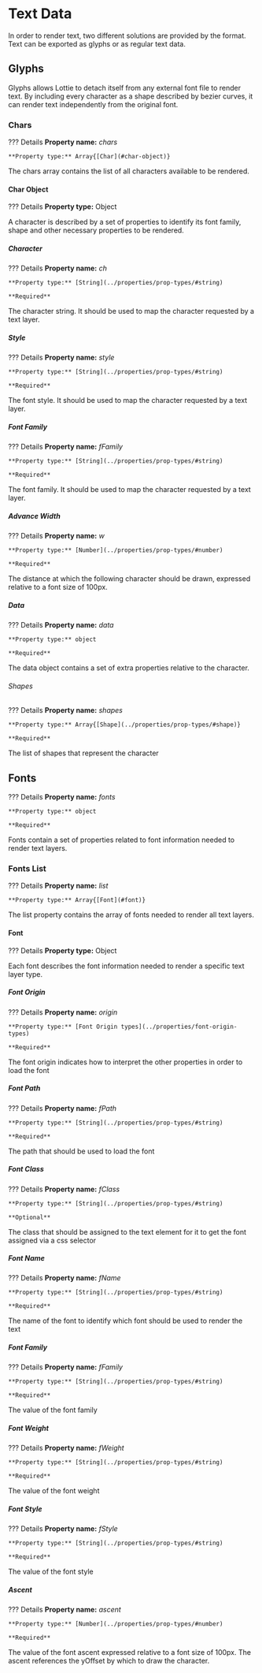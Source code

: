 # Text Data

In order to render text, two different solutions are provided by the format.
Text can be exported as glyphs or as regular text data.

## Glyphs

Glyphs allows Lottie to detach itself from any external font file to render
text. By including every character as a shape described by bezier curves, it can
render text independently from the original font.

### Chars

??? Details
    **Property name:** *chars*

    **Property type:** Array{[Char](#char-object)}

The chars array contains the list of all characters available to be rendered.

#### Char Object

??? Details
    **Property type:** Object

A character is described by a set of properties to identify its font family,
shape and other necessary properties to be rendered.

##### Character

??? Details
    **Property name:** *ch*

    **Property type:** [String](../properties/prop-types/#string)

    **Required**

The character string. It should be used to map the character requested by a text
layer.

##### Style

??? Details
    **Property name:** *style*

    **Property type:** [String](../properties/prop-types/#string)

    **Required**

The font style. It should be used to map the character requested by a text
layer.

##### Font Family

??? Details
    **Property name:** *fFamily*

    **Property type:** [String](../properties/prop-types/#string)

    **Required**

The font family. It should be used to map the character requested by a text
layer.

##### Advance Width

??? Details
    **Property name:** *w*

    **Property type:** [Number](../properties/prop-types/#number)

    **Required**

The distance at which the following character should be drawn, expressed
relative to a font size of 100px.

##### Data

??? Details
    **Property name:** *data*

    **Property type:** object

    **Required**

The data object contains a set of extra properties relative to the character.

###### Shapes

??? Details
    **Property name:** *shapes*

    **Property type:** Array{[Shape](../properties/prop-types/#shape)}

    **Required**

The list of shapes that represent the character

## Fonts

??? Details
    **Property name:** *fonts*

    **Property type:** object

    **Required**

Fonts contain a set of properties related to font information needed to render
text layers.

### Fonts List

??? Details
    **Property name:** *list*

    **Property type:** Array{[Font](#font)}

The list property contains the array of fonts needed to render all text layers.

#### Font

??? Details
    **Property type:** Object

Each font describes the font information needed to render a specific text layer
type.

##### Font Origin

??? Details
    **Property name:** *origin*

    **Property type:** [Font Origin types](../properties/font-origin-types)

    **Required**

The font origin indicates how to interpret the other properties in order to load
the font

##### Font Path

??? Details
    **Property name:** *fPath*

    **Property type:** [String](../properties/prop-types/#string)

    **Required**

The path that should be used to load the font

##### Font Class

??? Details
    **Property name:** *fClass*

    **Property type:** [String](../properties/prop-types/#string)

    **Optional**

The class that should be assigned to the text element for it to get the font
assigned via a css selector

##### Font Name

??? Details
    **Property name:** *fName*

    **Property type:** [String](../properties/prop-types/#string)

    **Required**

The name of the font to identify which font should be used to render the text

##### Font Family

??? Details
    **Property name:** *fFamily*

    **Property type:** [String](../properties/prop-types/#string)

    **Required**

The value of the font family

##### Font Weight

??? Details
    **Property name:** *fWeight*

    **Property type:** [String](../properties/prop-types/#string)

    **Required**

The value of the font weight

##### Font Style

??? Details
    **Property name:** *fStyle*

    **Property type:** [String](../properties/prop-types/#string)

    **Required**

The value of the font style

##### Ascent

??? Details
    **Property name:** *ascent*

    **Property type:** [Number](../properties/prop-types/#number)

    **Required**

The value of the font ascent expressed relative to a font size of 100px. The
ascent references the yOffset by which to draw the character.

